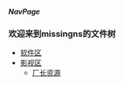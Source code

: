 ***NavPage***  
### 欢迎来到missingns的文件树
- [软件区](#软件区)
- [影视区](https://github.com/xmhy/xmhy.github.doc/blob/main/films.md)
  - <a href="https://czzzu.com/" target="_blank">厂长资源</a>
